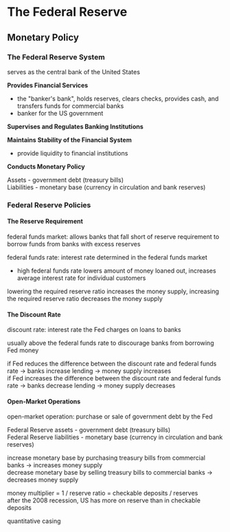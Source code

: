 # The Federal Reserve

## Monetary Policy

### The Federal Reserve System

serves as the central bank of the United States  

**Provides Financial Services**  
+ the "banker's bank", holds reserves, clears checks, provides cash, and transfers funds for commercial banks
+ banker for the US government

**Supervises and Regulates Banking Institutions**  

**Maintains Stability of the Financial System**
+ provide liquidity to financial institutions

**Conducts Monetary Policy**

Assets - government debt (treasury bills)  
Liabilities - monetary base (currency in circulation and bank reserves)

### Federal Reserve Policies

#### The Reserve Requirement

federal funds market: allows banks that fall short of reserve requirement to borrow funds from banks with excess reserves

federal funds rate: interest rate determined in the federal funds market
+ high federal funds rate lowers amount of money loaned out, increases average interest rate for individual customers

lowering the required reserve ratio increases the money supply, increasing the required reserve ratio decreases the money supply

#### The Discount Rate

discount rate: interest rate the Fed charges on loans to banks

usually above the federal funds rate to discourage banks from borrowing Fed money

if Fed reduces the difference between the discount rate and federal funds rate -> banks increase lending -> money supply increases  
if Fed increases the difference between the discount rate and federal funds rate -> banks decrease lending -> money supply decreases

#### Open-Market Operations

open-market operation: purchase or sale of government debt by the Fed

Federal Reserve assets - government debt (treasury bills)  
Federal Reserve liabilities - monetary base (currency in circulation and bank reserves)

increase monetary base by purchasing treasury bills from commercial banks -> increases money supply  
decrease monetary base by selling treasury bills to commercial banks -> decreases money supply

money multiplier = 1 / reserve ratio = checkable deposits / reserves  
after the 2008 recession, US has more on reserve than in checkable deposits

quantitative casing
